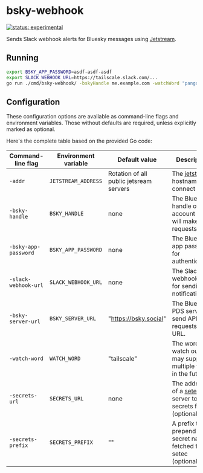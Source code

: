 # bsky-webhook

[![status: experimental](https://img.shields.io/badge/status-experimental-blue)](https://tailscale.com/kb/1167/release-stages/#experimental)

Sends Slack webhook alerts for Bluesky messages using [Jetstream](https://github.com/bluesky-social/jetstream).

## Running

```bash
export BSKY_APP_PASSWORD=asdf-asdf-asdf
export SLACK_WEBHOOK_URL=https://tailscale.slack.com/...
go run ./cmd/bsky-webhook/ -bskyHandle me.example.com -watchWord "pangolin"
```

## Configuration

These configuration options are available as command-line flags and
environment variables. Those without defaults are required, unless
explicitly marked as optional.

Here's the complete table based on the provided Go code:

| Command-line flag    | Environment variable | Default value                           | Description                                                             |
|----------------------|----------------------|-----------------------------------------|-------------------------------------------------------------------------|
| `-addr`              | `JETSTREAM_ADDRESS`  | Rotation of all public jetsream servers | The [jetstream][jetstream] hostname to connect to.                      |
| `-bsky-handle`       | `BSKY_HANDLE`        | none                                    | The Bluesky handle of the account that will make API requests.          |
| `-bsky-app-password` | `BSKY_APP_PASSWORD`  | none                                    | The Bluesky app password for authentication.                            |
| `-slack-webhook-url` | `SLACK_WEBHOOK_URL`  | none                                    | The Slack webhook URL for sending notifications.                        |
| `-bsky-server-url`   | `BSKY_SERVER_URL`    | "https://bsky.social"                   | The Bluesky PDS server to send API requests to URL.                     |
| `-watch-word`        | `WATCH_WORD`         | "tailscale"                             | The word to watch out for; may support multiple words in the future.    |
| `-secrets-url`       | `SECRETS_URL`        | none                                    | The address of a [setec][setec] server to fetch secrets from (optional) |
| `-secrets-prefix`    | `SECRETS_PREFIX`     | ""                                      | A prefix to prepend to secret names fetched from setec (optional)       |

[jetstream]: https://github.com/bluesky-social/jetstream
[setec]: https://github.com/tailscale/setec
